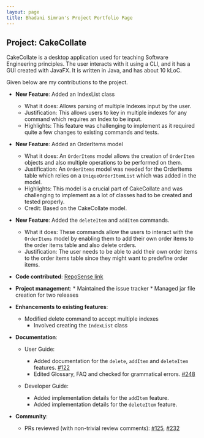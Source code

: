 ```yaml
---
layout: page
title: Bhadani Simran's Project Portfolio Page
---
```


## Project: CakeCollate

CakeCollate is a desktop application used for teaching Software Engineering principles. The user interacts with it using a CLI, and it has a GUI created with JavaFX. It is written in Java, and has about 10 kLoC.

Given below are my contributions to the project.

* **New Feature**: Added an IndexList class
  * What it does: Allows parsing of multiple Indexes input by the user.
  * Justification: This allows users to key in multiple indexes for any command which requires an Index to be input.
  * Highlights: This feature was challenging to implement as it required quite a few changes to existing commands and tests.

* **New Feature**: Added an OrderItems model
  * What it does: An `OrderItems` model allows the creation of `OrderItem` objects and also multiple operations to be performed on them.
  * Justification: An `OrderItems` model was needed for the OrderItems table which relies on a `UniqueOrderItemList` which was added in the model.
  * Highlights: This model is a crucial part of CakeCollate and was challenging to implement as a lot of classes had to be created and tested properly.
  * Credit: Based on the CakeCollate model.

* **New Feature**: Added the `deleteItem` and `addItem` commands.
  * What it does: These commands allow the users to interact with the `OrderItems` model by enabling them to add their own order items to the order items table and also delete orders.
  * Justification: The user needs to be able to add their own order items to the order items table since they might want to predefine order items.

* **Code contributed**: [RepoSense link](https://nus-cs2103-ay2021s2.github.io/tp-dashboard/?search=simran-bhadani3&sort=groupTitle&sortWithin=title&timeframe=commit&mergegroup=&groupSelect=groupByRepos&breakdown=true&checkedFileTypes=docs~functional-code~test-code~other&since=2021-02-19&tabOpen=true&tabType=authorship&zFR=false&tabAuthor=simran-bhadani3&tabRepo=AY2021S2-CS2103T-T11-4%2Ftp%5Bmaster%5D&authorshipIsMergeGroup=false&authorshipFileTypes=docs~functional-code~test-code~other&authorshipIsBinaryFileTypeChecked=false)

* **Project management**:
      * Maintained the issue tracker
      * Managed jar file creation for two releases

* **Enhancements to existing features**:
    * Modified delete command to accept multiple indexes
        * Involved creating the `IndexList` class

* **Documentation**:
    * User Guide:
        * Added documentation for the `delete`, `addItem` and `deleteItem` features. [\#122](https://github.com/AY2021S2-CS2103T-T11-4/tp/pull/112/)
        * Edited Glossary, FAQ and checked for grammatical errors. [\#248](https://github.com/AY2021S2-CS2103T-T11-4/tp/pull/248)

    * Developer Guide:
        * Added implementation details for the `addItem` feature.
        * Added implementation details for the `deleteItem` feature.

* **Community**:
    * PRs reviewed (with non-trivial review comments): [\#125](https://github.com/AY2021S2-CS2103T-T11-4/tp/pull/125), [\#232](https://github.com/AY2021S2-CS2103T-T11-4/tp/pull/232)

